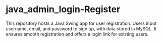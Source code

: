 # java_admin_login-Register
This repository hosts a Java Swing app for user registration. Users input username, email, and password to sign up, with data stored in MySQL. It ensures smooth registration and offers a login link for existing users.
